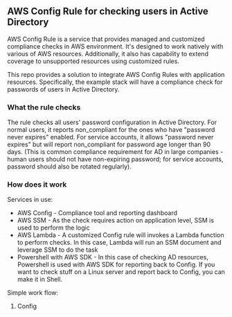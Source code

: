 ## AWS Config Rule for checking users in Active Directory

AWS Config Rule is a service that provides managed and customized compliance checks in AWS environment. It's designed to work natively with various of AWS resources. Additionally, it also has capability to extend coverage to unsupported resources using customized rules.

This repo provides a solution to integrate AWS Config Rules with application resources. Specifically, the example stack will have a compliance check for passwords of users in Active Directory.

### What the rule checks
The rule checks all users' password configuration in Active Directory. For normal users, it reports non_compliant for the ones who have "password never expires" enabled. For service accounts, it allows "password never expires" but will report non_compliant for password age longer than 90 days. (This is common compliance requirement for AD in large companies - human users should not have non-expiring password; for service accounts, password should also be rotated regularly).

### How does it work
Services in use:
- AWS Config - Compliance tool and reporting dashboard
- AWS SSM - As the check requires action on application level, SSM is used to perform the logic
- AWS Lambda - A customized Config rule will invokes a Lambda function to perform checks. In this case, Lambda will run an SSM document and leverage SSM to do the task
- Powershell with AWS SDK - In this case of checking AD resources, Powershell is used with AWS SDK for reporting back to Config. If you want to check stuff on a Linux server and report back to Config, you can make it in Shell.

Simple work flow:
1. Config
